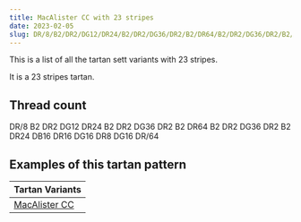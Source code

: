 ```yaml
---
title: MacAlister CC with 23 stripes
date: 2023-02-05
slug: DR/8/B2/DR2/DG12/DR24/B2/DR2/DG36/DR2/B2/DR64/B2/DR2/DG36/DR2/B2/DR24/DB16/DR16/DG16/DR8/DG16/DR/64
---
```

This is a list of all the tartan sett variants with 23 stripes.

It is a 23 stripes tartan.


## Thread count
DR/8 B2 DR2 DG12 DR24 B2 DR2 DG36 DR2 B2 DR64 B2 DR2 DG36 DR2 B2 DR24 DB16 DR16 DG16 DR8 DG16 DR/64

## Examples of this tartan pattern

| Tartan Variants |
|---------------|
| [MacAlister CC](/variants/dr/8/b2/dr2/dg12/dr24/b2/dr2/dg36/dr2/b2/dr64/b2/dr2/dg36/dr2/b2/dr24/db16/dr16/dg16/dr8/dg16/dr/64-b4367ae-db000052-dg11450d-draa0000)||
